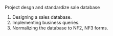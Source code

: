 Project desgn and standardize sale database  
1. Designing a sales database.
2. Implementing business queries.
3. Normalizing the database to NF2, NF3 forms.
